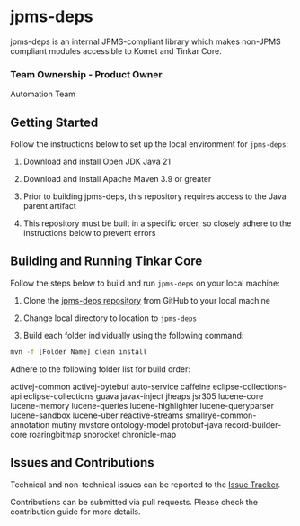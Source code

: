 # jpms-deps

jpms-deps is an internal JPMS-compliant library which makes non-JPMS compliant modules accessible to Komet and Tinkar Core.

### Team Ownership - Product Owner
Automation Team

## Getting Started

Follow the instructions below to set up the local environment for `jpms-deps`:

1. Download and install Open JDK Java 21

2. Download and install Apache Maven 3.9 or greater

3. Prior to building jpms-deps, this repository requires access to the Java parent artifact

4. This repository must be built in a specific order, so closely adhere to the instructions below to prevent errors

## Building and Running Tinkar Core

Follow the steps below to build and run `jpms-deps` on your local machine:

1. Clone the [jpms-deps repository](https://github.com/ikmdev/jpms-deps) from GitHub to your local machine

2. Change local directory to location to `jpms-deps`

3. Build each folder individually using the following command:

```bash
mvn -f [Folder Name] clean install
```

 Adhere to the following folder list for build order:

activej-common
activej-bytebuf
auto-service
caffeine
eclipse-collections-api
eclipse-collections
guava
javax-inject
jheaps
jsr305
lucene-core
lucene-memory
lucene-queries
lucene-highlighter
lucene-queryparser
lucene-sandbox
lucene-uber
reactive-streams
smallrye-common-annotation
mutiny
mvstore
ontology-model
protobuf-java
record-builder-core
roaringbitmap
snorocket
chronicle-map

## Issues and Contributions
Technical and non-technical issues can be reported to the [Issue Tracker](https://github.com/ikmdev/jpms-deps/issues).

Contributions can be submitted via pull requests. Please check the contribution guide for more details.



